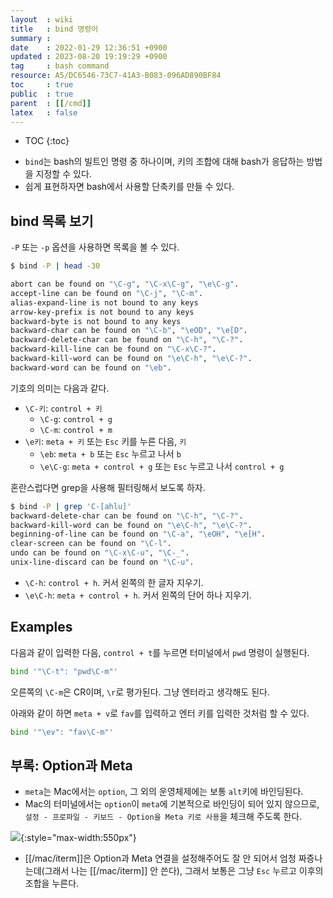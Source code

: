 ```yaml
---
layout  : wiki
title   : bind 명령어
summary : 
date    : 2022-01-29 12:36:51 +0900
updated : 2023-08-20 19:19:29 +0900
tag     : bash command
resource: A5/DC6546-73C7-41A3-B083-096AD890BF84
toc     : true
public  : true
parent  : [[/cmd]]
latex   : false
---
```

* TOC
{:toc}

- `bind`는 bash의 빌트인 명령 중 하나이며, 키의 조합에 대해 bash가 응답하는 방법을 지정할 수 있다.
- 쉽게 표현하자면 bash에서 사용할 단축키를 만들 수 있다.

## bind 목록 보기

`-P` 또는 `-p` 옵션을 사용하면 목록을 볼 수 있다.

```sh
$ bind -P | head -30

abort can be found on "\C-g", "\C-x\C-g", "\e\C-g".
accept-line can be found on "\C-j", "\C-m".
alias-expand-line is not bound to any keys
arrow-key-prefix is not bound to any keys
backward-byte is not bound to any keys
backward-char can be found on "\C-b", "\eOD", "\e[D".
backward-delete-char can be found on "\C-h", "\C-?".
backward-kill-line can be found on "\C-x\C-?".
backward-kill-word can be found on "\e\C-h", "\e\C-?".
backward-word can be found on "\eb".
```

기호의 의미는 다음과 같다.

- `\C-키`: `control + 키`
    - `\C-g`: `control + g`
    - `\C-m`: `control + m`
- `\e키`: `meta + 키` 또는 `Esc` 키를 누른 다음, `키`
    - `\eb`: `meta + b` 또는 `Esc` 누르고 나서 `b`
    - `\e\C-g`: `meta + control + g` 또는 `Esc` 누르고 나서 `control + g`

혼란스럽다면 grep을 사용해 필터링해서 보도록 하자.

```sh
$ bind -P | grep 'C-[ahlu]'
backward-delete-char can be found on "\C-h", "\C-?".
backward-kill-word can be found on "\e\C-h", "\e\C-?".
beginning-of-line can be found on "\C-a", "\eOH", "\e[H".
clear-screen can be found on "\C-l".
undo can be found on "\C-x\C-u", "\C-_".
unix-line-discard can be found on "\C-u".
```

- `\C-h`: `control + h`. 커서 왼쪽의 한 글자 지우기.
- `\e\C-h`: `meta + control + h`. 커서 왼쪽의 단어 하나 지우기.

## Examples

다음과 같이 입력한 다음, `control + t`를 누르면 터미널에서 `pwd` 명령이 실행된다.

```sh
bind '"\C-t": "pwd\C-m"'
```

오른쪽의 `\C-m`은 CR이며, `\r`로 평가된다. 그냥 엔터라고 생각해도 된다.

아래와 같이 하면 `meta + v`로 `fav`를 입력하고 엔터 키를 입력한 것처럼 할 수 있다.

```sh
bind '"\ev": "fav\C-m"'
```


## 부록: Option과 Meta

- `meta`는 Mac에서는 `option`, 그 외의 운영체제에는 보통 `alt`키에 바인딩된다.
- Mac의 터미널에서는 `option`이 `meta`에 기본적으로 바인딩이 되어 있지 않으므로, `설정 - 프로파일 - 키보드 - Option을 Meta 키로 사용`을 체크해 주도록 한다.

![]( ./mac-terminal-meta.jpg ){:style="max-width:550px"}

- [[/mac/iterm]]은 Option과 Meta 연결을 설정해주어도 잘 안 되어서 엄청 짜증나는데(그래서 나는 [[/mac/iterm]] 안 쓴다), 그래서 보통은 그냥 `Esc` 누르고 이후의 조합을 누른다.

